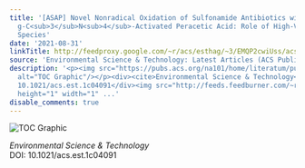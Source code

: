 ```yaml
---
title: '[ASAP] Novel Nonradical Oxidation of Sulfonamide Antibiotics with Co(II)-Doped
  g-C<sub>3</sub>N<sub>4</sub>-Activated Peracetic Acid: Role of High-Valent Cobalt–Oxo
  Species'
date: '2021-08-31'
linkTitle: http://feedproxy.google.com/~r/acs/esthag/~3/EMQP2cwiUss/acs.est.1c04091
source: 'Environmental Science & Technology: Latest Articles (ACS Publications)'
description: '<p><img src="https://pubs.acs.org/na101/home/literatum/publisher/achs/journals/content/esthag/0/esthag.ahead-of-print/acs.est.1c04091/20210831/images/medium/es1c04091_0009.gif"
  alt="TOC Graphic"/></p><div><cite>Environmental Science & Technology</cite></div><div>DOI:
  10.1021/acs.est.1c04091</div><img src="http://feeds.feedburner.com/~r/acs/esthag/~4/EMQP2cwiUss"
  height="1" width="1" ...'
disable_comments: true
---
```

<p><img src="https://pubs.acs.org/na101/home/literatum/publisher/achs/journals/content/esthag/0/esthag.ahead-of-print/acs.est.1c04091/20210831/images/medium/es1c04091_0009.gif" alt="TOC Graphic"/></p><div><cite>Environmental Science & Technology</cite></div><div>DOI: 10.1021/acs.est.1c04091</div><img src="http://feeds.feedburner.com/~r/acs/esthag/~4/EMQP2cwiUss" height="1" width="1" ...